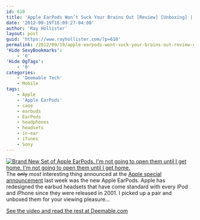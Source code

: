```yaml
---
id: 610
title: 'Apple EarPods Won’t Suck Your Brains Out [Review] [Unboxing] | Deemable Tech'
date: '2012-09-19T16:09:27-04:00'
author: 'Ray Hollister'
layout: post
guid: 'https://www.rayhollister.com/?p=610'
permalink: /2012/09/19/apple-earpods-wont-suck-your-brains-out-review-unboxing-deemable-tech/
'Hide SexyBookmarks':
    - '0'
'Hide OgTags':
    - '0'
categories:
    - 'Deemable Tech'
    - Mobile
tags:
    - Apple
    - 'Apple EarPods'
    - case
    - earbuds
    - EarPods
    - headphones
    - headsets
    - in-ear
    - iTunes
    - Sony
---
```


[![](http://deemable.com/media/2012/09/EarPods1-225x300.jpg "Brand New Set of Apple EarPods. I'm not going to open them until I get home. I'm not going to open them until I get home.")](http://dmbl.co/35)The <del>only</del> *most* interesting thing announced at the [Apple special announcement](http://deemable.com/2012/09/the-iphone-5-is-here-whoopidy-doo/ "The iPhone 5 is here! Whoopidy Doo! | Deemable Tech") last week was the new Apple EarPods. Apple has redesigned the earbud headsets that have come standard with every iPod and iPhone since they were released in 2001. I picked up a pair and unboxed them for your viewing pleasure…

[See the video and read the rest at Deemable.com](http://dmbl.co/35 "Apple EarPods Won’t Suck Your Brains Out [Review] [Unboxing] | Deemable Tech")